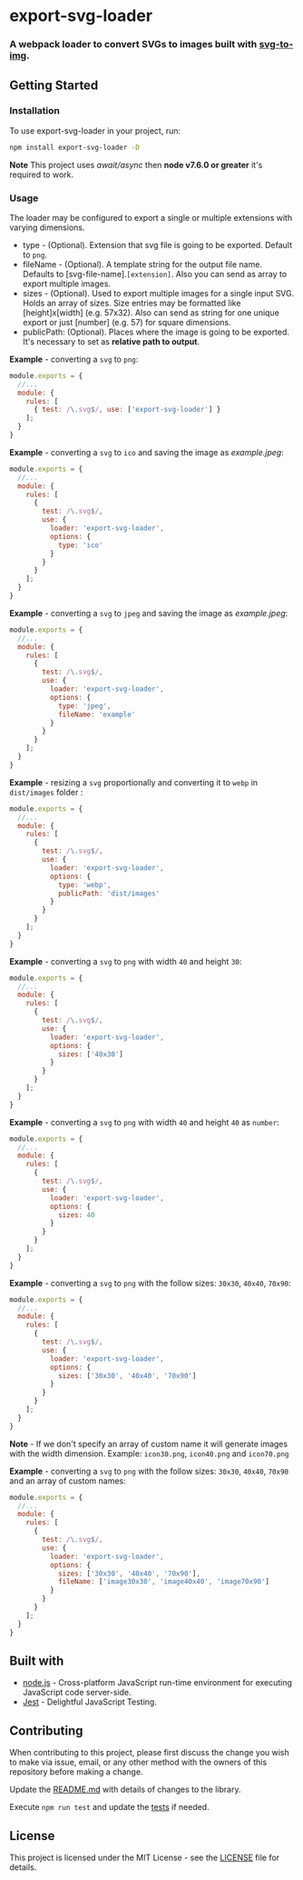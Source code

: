 # export-svg-loader

### A webpack loader to convert SVGs to images built with [svg-to-img](https://github.com/NodePit/svg-to-img).

## Getting Started

### Installation

To use export-svg-loader in your project, run:

```bash
npm install export-svg-loader -D
```

**Note** This project uses _await/async_ then **node v7.6.0 or greater** it's required to work.

### Usage

The loader may be configured to export a single or multiple extensions with varying dimensions.

- type - (Optional). Extension that svg file is going to be exported. Default to `png`.
- fileName - (Optional). A template string for the output file name. Defaults to [svg-file-name].`[extension]`. Also you can send as array to export multiple images.
- sizes - (Optional). Used to export multiple images for a single input SVG. Holds an array of sizes. Size entries may be formatted like [height]x[width] (e.g. 57x32). Also can send as string for one unique export or just [number] (e.g. 57) for square dimensions.
- publicPath: (Optional). Places where the image is going to be exported. It's necessary to set as **relative path to output**.

**Example** - converting a `svg` to `png`:

```javascript
module.exports = {
  //...
  module: {
    rules: [
      { test: /\.svg$/, use: ['export-svg-loader'] }
    ];
  }
}
```

**Example** - converting a `svg` to `ico` and saving the image as _example.jpeg_:

```javascript
module.exports = {
  //...
  module: {
    rules: [
      {
        test: /\.svg$/,
        use: {
          loader: 'export-svg-loader',
          options: {
            type: 'ico'
          }
        }
      }
    ];
  }
}
```

**Example** - converting a `svg` to `jpeg` and saving the image as _example.jpeg_:

```javascript
module.exports = {
  //...
  module: {
    rules: [
      {
        test: /\.svg$/,
        use: {
          loader: 'export-svg-loader',
          options: {
            type: 'jpeg',
            fileName: 'example'
          }
        }
      }
    ];
  }
}
```

**Example** - resizing a `svg` proportionally and converting it to `webp` in `dist/images` folder :

```javascript
module.exports = {
  //...
  module: {
    rules: [
      {
        test: /\.svg$/,
        use: {
          loader: 'export-svg-loader',
          options: {
            type: 'webp',
            publicPath: 'dist/images'
          }
        }
      }
    ];
  }
}
```

**Example** - converting a `svg` to `png` with width `40` and height `30`:

```javascript
module.exports = {
  //...
  module: {
    rules: [
      {
        test: /\.svg$/,
        use: {
          loader: 'export-svg-loader',
          options: {
            sizes: ['40x30']
          }
        }
      }
    ];
  }
}
```

**Example** - converting a `svg` to `png` with width `40` and height `40` as `number`:

```javascript
module.exports = {
  //...
  module: {
    rules: [
      {
        test: /\.svg$/,
        use: {
          loader: 'export-svg-loader',
          options: {
            sizes: 40
          }
        }
      }
    ];
  }
}
```

**Example** - converting a `svg` to `png` with the follow sizes: `30x30`, `40x40`, `70x90`:

```javascript
module.exports = {
  //...
  module: {
    rules: [
      {
        test: /\.svg$/,
        use: {
          loader: 'export-svg-loader',
          options: {
            sizes: ['30x30', '40x40', '70x90']
          }
        }
      }
    ];
  }
}

```

**Note** - If we don't specify an array of custom name it will generate images with the width dimension. Example: `icon30.png`, `icon40.png` and `icon70.png`

**Example** - converting a `svg` to `png` with the follow sizes: `30x30`, `40x40`, `70x90` and an array of custom names:

```javascript
module.exports = {
  //...
  module: {
    rules: [
      {
        test: /\.svg$/,
        use: {
          loader: 'export-svg-loader',
          options: {
            sizes: ['30x30', '40x40', '70x90'],
            fileName: ['image30x30', 'image40x40', 'image70x90']
          }
        }
      }
    ];
  }
}

```

## Built with

- [node.js](https://nodejs.org/en/) - Cross-platform JavaScript run-time environment for executing JavaScript code server-side.
- [Jest](https://facebook.github.io/jest/) - Delightful JavaScript Testing.

## Contributing

When contributing to this project, please first discuss the change you wish to make via issue, email, or any other method with the owners of this repository before making a change.

Update the [README.md](https://github.com/gersanco/export-svg-loader/blob/master/README.md) with details of changes to the library.

Execute `npm run test` and update the [tests](https://github.com/gersanco/export-svg-loader/tree/master/tests) if needed.

## License

This project is licensed under the MIT License - see the [LICENSE](https://github.com/gersanco/export-svg-loader/blob/master/LICENSE) file for details.

